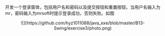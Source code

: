 开发一个登录窗体，包括用户名和密码以及提交按钮和重置按钮，当用户名输入为mr，密码输入为mrsoft时提示登录成功，否则失败。如图

<center>![](https://github.com/hyz1011088/java_exe/blob/master/B13-Swing/exercise3/photo.png)
